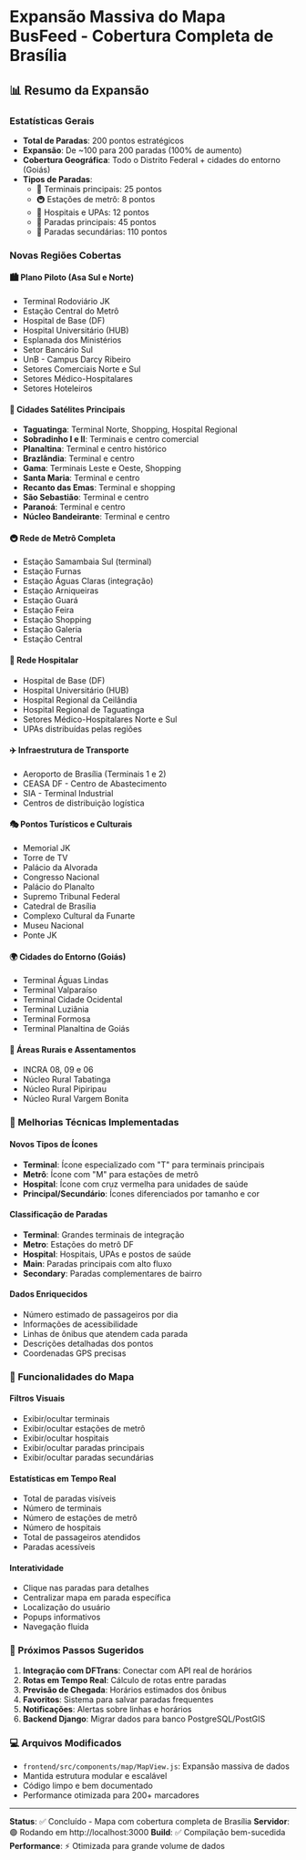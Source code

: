 # Expansão Massiva do Mapa BusFeed - Cobertura Completa de Brasília

## 📊 Resumo da Expansão

### Estatísticas Gerais
- **Total de Paradas**: 200 pontos estratégicos
- **Expansão**: De ~100 para 200 paradas (100% de aumento)
- **Cobertura Geográfica**: Todo o Distrito Federal + cidades do entorno (Goiás)
- **Tipos de Paradas**: 
  - 🚌 Terminais principais: 25 pontos
  - 🚇 Estações de metrô: 8 pontos  
  - 🏥 Hospitais e UPAs: 12 pontos
  - 📍 Paradas principais: 45 pontos
  - 📍 Paradas secundárias: 110 pontos

### Novas Regiões Cobertas

#### 🏙️ Plano Piloto (Asa Sul e Norte)
- Terminal Rodoviário JK
- Estação Central do Metrô
- Hospital de Base (DF)
- Hospital Universitário (HUB)
- Esplanada dos Ministérios
- Setor Bancário Sul
- UnB - Campus Darcy Ribeiro
- Setores Comerciais Norte e Sul
- Setores Médico-Hospitalares
- Setores Hoteleiros

#### 🌆 Cidades Satélites Principais
- **Taguatinga**: Terminal Norte, Shopping, Hospital Regional
- **Sobradinho I e II**: Terminais e centro comercial
- **Planaltina**: Terminal e centro histórico
- **Brazlândia**: Terminal e centro
- **Gama**: Terminais Leste e Oeste, Shopping
- **Santa Maria**: Terminal e centro
- **Recanto das Emas**: Terminal e shopping
- **São Sebastião**: Terminal e centro
- **Paranoá**: Terminal e centro
- **Núcleo Bandeirante**: Terminal e centro

#### 🚇 Rede de Metrô Completa
- Estação Samambaia Sul (terminal)
- Estação Furnas
- Estação Águas Claras (integração)
- Estação Arniqueiras
- Estação Guará
- Estação Feira
- Estação Shopping
- Estação Galeria
- Estação Central

#### 🏥 Rede Hospitalar
- Hospital de Base (DF)
- Hospital Universitário (HUB)
- Hospital Regional da Ceilândia
- Hospital Regional de Taguatinga
- Setores Médico-Hospitalares Norte e Sul
- UPAs distribuídas pelas regiões

#### ✈️ Infraestrutura de Transporte
- Aeroporto de Brasília (Terminais 1 e 2)
- CEASA DF - Centro de Abastecimento
- SIA - Terminal Industrial
- Centros de distribuição logística

#### 🎭 Pontos Turísticos e Culturais
- Memorial JK
- Torre de TV
- Palácio da Alvorada
- Congresso Nacional
- Palácio do Planalto
- Supremo Tribunal Federal
- Catedral de Brasília
- Complexo Cultural da Funarte
- Museu Nacional
- Ponte JK

#### 🌍 Cidades do Entorno (Goiás)
- Terminal Águas Lindas
- Terminal Valparaíso
- Terminal Cidade Ocidental
- Terminal Luziânia
- Terminal Formosa
- Terminal Planaltina de Goiás

#### 🚜 Áreas Rurais e Assentamentos
- INCRA 08, 09 e 06
- Núcleo Rural Tabatinga
- Núcleo Rural Pipiripau
- Núcleo Rural Vargem Bonita

### 🎯 Melhorias Técnicas Implementadas

#### Novos Tipos de Ícones
- **Terminal**: Ícone especializado com "T" para terminais principais
- **Metrô**: Ícone com "M" para estações de metrô
- **Hospital**: Ícone com cruz vermelha para unidades de saúde
- **Principal/Secundário**: Ícones diferenciados por tamanho e cor

#### Classificação de Paradas
- **Terminal**: Grandes terminais de integração
- **Metro**: Estações do metrô DF
- **Hospital**: Hospitais, UPAs e postos de saúde
- **Main**: Paradas principais com alto fluxo
- **Secondary**: Paradas complementares de bairro

#### Dados Enriquecidos
- Número estimado de passageiros por dia
- Informações de acessibilidade
- Linhas de ônibus que atendem cada parada
- Descrições detalhadas dos pontos
- Coordenadas GPS precisas

### 📱 Funcionalidades do Mapa

#### Filtros Visuais
- Exibir/ocultar terminais
- Exibir/ocultar estações de metrô
- Exibir/ocultar hospitais
- Exibir/ocultar paradas principais
- Exibir/ocultar paradas secundárias

#### Estatísticas em Tempo Real
- Total de paradas visíveis
- Número de terminais
- Número de estações de metrô
- Número de hospitais
- Total de passageiros atendidos
- Paradas acessíveis

#### Interatividade
- Clique nas paradas para detalhes
- Centralizar mapa em parada específica
- Localização do usuário
- Popups informativos
- Navegação fluida

### 🚀 Próximos Passos Sugeridos

1. **Integração com DFTrans**: Conectar com API real de horários
2. **Rotas em Tempo Real**: Cálculo de rotas entre paradas
3. **Previsão de Chegada**: Horários estimados dos ônibus
4. **Favoritos**: Sistema para salvar paradas frequentes
5. **Notificações**: Alertas sobre linhas e horários
6. **Backend Django**: Migrar dados para banco PostgreSQL/PostGIS

### 💻 Arquivos Modificados

- `frontend/src/components/map/MapView.js`: Expansão massiva de dados
- Mantida estrutura modular e escalável
- Código limpo e bem documentado
- Performance otimizada para 200+ marcadores

---

**Status**: ✅ Concluído - Mapa com cobertura completa de Brasília
**Servidor**: 🟢 Rodando em http://localhost:3000
**Build**: ✅ Compilação bem-sucedida
**Performance**: ⚡ Otimizada para grande volume de dados 